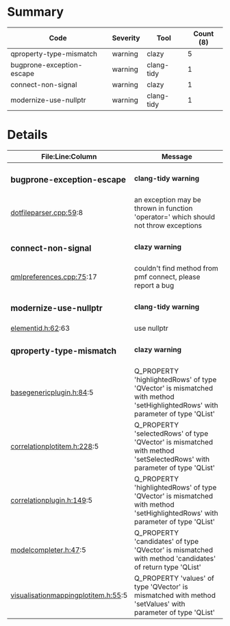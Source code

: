 # Summary
| Code | Severity | Tool | Count (8) |
|---|---|---|---|
| qproperty-type-mismatch | warning | clazy | 5 |
| bugprone-exception-escape | warning | clang-tidy | 1 |
| connect-non-signal | warning | clazy | 1 |
| modernize-use-nullptr | warning | clang-tidy | 1 |
# Details
| File:Line:Column | Message |
|---|---|
| <h3>bugprone-exception-escape</h3> | <h4>clang-tidy warning</h4> |
| [dotfileparser.cpp:59](https://github.com/graphia-app/graphia/blob/ccache-clazy/source/shared/loading/dotfileparser.cpp#L59 "source/shared/loading/dotfileparser.cpp:59"):8 | an exception may be thrown in function 'operator=' which should not throw exceptions |
| <h3>connect-non-signal</h3> | <h4>clazy warning</h4> |
| [qmlpreferences.cpp:75](https://github.com/graphia-app/graphia/blob/ccache-clazy/source/app/qmlpreferences.cpp#L75 "source/app/qmlpreferences.cpp:75"):17 | couldn't find method from pmf connect, please report a bug |
| <h3>modernize-use-nullptr</h3> | <h4>clang-tidy warning</h4> |
| [elementid.h:62](https://github.com/graphia-app/graphia/blob/ccache-clazy/source/shared/graph/elementid.h#L62 "source/shared/graph/elementid.h:62"):63 | use nullptr |
| <h3>qproperty-type-mismatch</h3> | <h4>clazy warning</h4> |
| [basegenericplugin.h:84](https://github.com/graphia-app/graphia/blob/ccache-clazy/source/shared/plugins/basegenericplugin.h#L84 "source/shared/plugins/basegenericplugin.h:84"):5 | Q_PROPERTY 'highlightedRows' of type 'QVector<int>' is mismatched with method 'setHighlightedRows' with parameter of type 'QList<int>' |
| [correlationplotitem.h:228](https://github.com/graphia-app/graphia/blob/ccache-clazy/source/plugins/correlation/correlationplotitem.h#L228 "source/plugins/correlation/correlationplotitem.h:228"):5 | Q_PROPERTY 'selectedRows' of type 'QVector<int>' is mismatched with method 'setSelectedRows' with parameter of type 'QList<int>' |
| [correlationplugin.h:149](https://github.com/graphia-app/graphia/blob/ccache-clazy/source/plugins/correlation/correlationplugin.h#L149 "source/plugins/correlation/correlationplugin.h:149"):5 | Q_PROPERTY 'highlightedRows' of type 'QVector<int>' is mismatched with method 'setHighlightedRows' with parameter of type 'QList<int>' |
| [modelcompleter.h:47](https://github.com/graphia-app/graphia/blob/ccache-clazy/source/shared/utils/modelcompleter.h#L47 "source/shared/utils/modelcompleter.h:47"):5 | Q_PROPERTY 'candidates' of type 'QVector<QModelIndex>' is mismatched with method 'candidates' of return type 'QList<QModelIndex>' |
| [visualisationmappingplotitem.h:55](https://github.com/graphia-app/graphia/blob/ccache-clazy/source/app/ui/visualisations/visualisationmappingplotitem.h#L55 "source/app/ui/visualisations/visualisationmappingplotitem.h:55"):5 | Q_PROPERTY 'values' of type 'QVector<double>' is mismatched with method 'setValues' with parameter of type 'QList<double>' |
